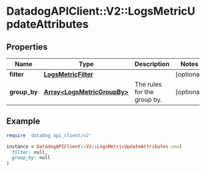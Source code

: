 # DatadogAPIClient::V2::LogsMetricUpdateAttributes

## Properties

| Name | Type | Description | Notes |
| ---- | ---- | ----------- | ----- |
| **filter** | [**LogsMetricFilter**](LogsMetricFilter.md) |  | [optional] |
| **group_by** | [**Array&lt;LogsMetricGroupBy&gt;**](LogsMetricGroupBy.md) | The rules for the group by. | [optional] |

## Example

```ruby
require 'datadog_api_client/v2'

instance = DatadogAPIClient::V2::LogsMetricUpdateAttributes.new(
  filter: null,
  group_by: null
)
```

